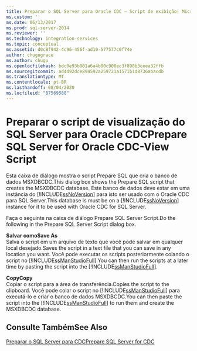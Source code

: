 ```yaml
---
title: Preparar o SQL Server para Oracle CDC – Script de exibição| Microsoft Docs
ms.custom: ''
ms.date: 06/13/2017
ms.prod: sql-server-2014
ms.reviewer: ''
ms.technology: integration-services
ms.topic: conceptual
ms.assetid: d0c8f942-4c96-456f-ad10-577577c0f74e
author: chugugrace
ms.author: chugu
ms.openlocfilehash: bdc0e93b901a6a4b00c908ec3f898b3ceea32ffb
ms.sourcegitcommit: ad4d92dce894592a259721a1571b1d8736abacdb
ms.translationtype: MT
ms.contentlocale: pt-BR
ms.lasthandoff: 08/04/2020
ms.locfileid: "87569588"
---
```

# <a name="prepare-sql-server-for-oracle-cdc-view-script"></a><span data-ttu-id="19515-102">Preparar o script de visualização do SQL Server para Oracle CDC</span><span class="sxs-lookup"><span data-stu-id="19515-102">Prepare SQL Server for Oracle CDC-View Script</span></span>
  <span data-ttu-id="19515-103">Esta caixa de diálogo mostra o script Prepare SQL que cria o banco de dados MSXDBCDC.</span><span class="sxs-lookup"><span data-stu-id="19515-103">This dialog box shows the Prepare SQL script that creates the MSXDBCDC database.</span></span> <span data-ttu-id="19515-104">Este banco de dados deve estar em uma instância do [!INCLUDE[ssNoVersion](../../includes/ssnoversion-md.md)] para isto ser usado com o Oracle CDC para SQL Server.</span><span class="sxs-lookup"><span data-stu-id="19515-104">This database is must be on a [!INCLUDE[ssNoVersion](../../includes/ssnoversion-md.md)] instance for it to be used with Oracle CDC for SQL Server.</span></span>  
  
 <span data-ttu-id="19515-105">Faça o seguinte na caixa de diálogo Prepare SQL Server Script.</span><span class="sxs-lookup"><span data-stu-id="19515-105">Do the following in the Prepare SQL Server Script dialog box.</span></span>  
  
 <span data-ttu-id="19515-106">**Salvar como**</span><span class="sxs-lookup"><span data-stu-id="19515-106">**Save As**</span></span>  
 <span data-ttu-id="19515-107">Salva o script em um arquivo de texto que você pode salvar em qualquer local desejado.</span><span class="sxs-lookup"><span data-stu-id="19515-107">Saves the script in a text file that you can save in any location you want.</span></span> <span data-ttu-id="19515-108">Você pode executar os scripts posteriormente colando o script no [!INCLUDE[ssManStudioFull](../../includes/ssmanstudiofull-md.md)].</span><span class="sxs-lookup"><span data-stu-id="19515-108">You can then run the scripts at a later time by pasting the script into the [!INCLUDE[ssManStudioFull](../../includes/ssmanstudiofull-md.md)].</span></span>  
  
 <span data-ttu-id="19515-109">**Copy**</span><span class="sxs-lookup"><span data-stu-id="19515-109">**Copy**</span></span>  
 <span data-ttu-id="19515-110">Copiar o script para a área de transferência.</span><span class="sxs-lookup"><span data-stu-id="19515-110">Copies the script to the clipboard.</span></span> <span data-ttu-id="19515-111">Você pode colar o script no [!INCLUDE[ssManStudioFull](../../includes/ssmanstudiofull-md.md)] para executá-lo e criar o banco de dados MSXDBCDC.</span><span class="sxs-lookup"><span data-stu-id="19515-111">You can then paste the script into the [!INCLUDE[ssManStudioFull](../../includes/ssmanstudiofull-md.md)] to run them and create the MSXDBCDC database.</span></span>  
  
## <a name="see-also"></a><span data-ttu-id="19515-112">Consulte Também</span><span class="sxs-lookup"><span data-stu-id="19515-112">See Also</span></span>  
 [<span data-ttu-id="19515-113">Preparar o SQL Server para CDC</span><span class="sxs-lookup"><span data-stu-id="19515-113">Prepare SQL Server for CDC</span></span>](prepare-sql-server-for-cdc.md)  
  
  
